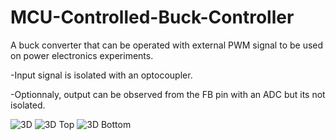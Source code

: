 # MCU-Controlled-Buck-Controller

A buck converter that can be operated with external PWM signal to be used on power electronics experiments.

-Input signal is isolated with an optocoupler.

-Optionnaly, output can be observed from the FB pin with an ADC but its not isolated.

![3D](https://user-images.githubusercontent.com/79105578/221889274-69f2238a-3558-4f6b-aab2-5a187707fda0.png)
![3D Top](https://user-images.githubusercontent.com/79105578/221889227-6550f2b1-d08a-4001-b479-5e6399a838bc.png)
![3D Bottom](https://user-images.githubusercontent.com/79105578/221889306-15387231-f52d-4f1c-aa04-63603de4e168.png)
